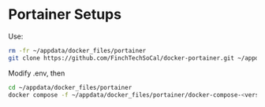 # Portainer Setups

Use:
```bash
rm -fr ~/appdata/docker_files/portainer
git clone https://github.com/FinchTechSoCal/docker-portainer.git ~/appdata/docker_files/portainer
```

Modify .env, then
```bash
cd ~/appdata/docker_files/portainer
docker compose -f ~/appdata/docker_files/portainer/docker-compose-<version>.yml up -d
```

